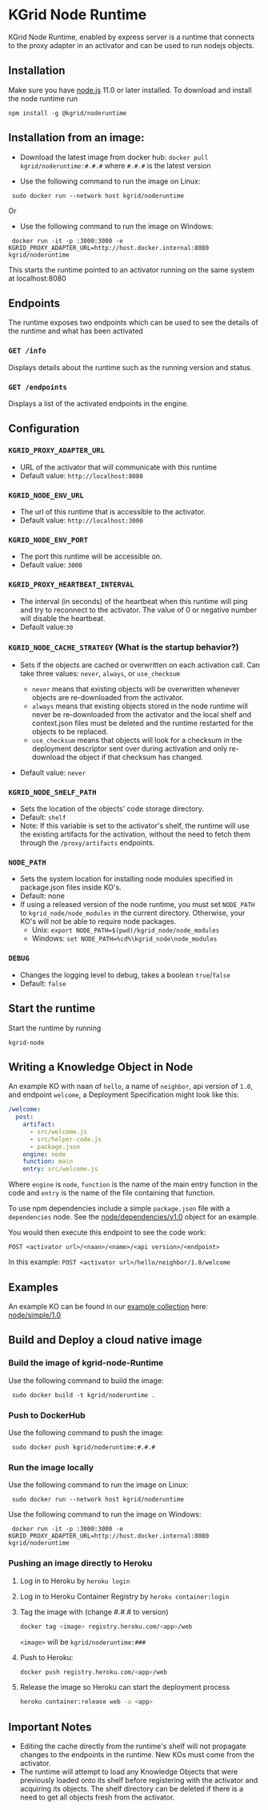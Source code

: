 # KGrid Node Runtime

KGrid Node Runtime, enabled by express server is a runtime that connects to the proxy adapter in an activator and can be used to run nodejs objects.

## Installation
Make sure you have [node.js](https://nodejs.org) 11.0 or later installed. To download and install the node runtime run
```
npm install -g @kgrid/noderuntime
```

## Installation from an image:

- Download the latest image from docker hub: `docker pull kgrid/noderuntime:#.#.#` where `#.#.#` is the latest version

- Use the following command to run the image on Linux:
```
 sudo docker run --network host kgrid/noderuntime
```
Or
- Use the following command to run the image on Windows:
```
 docker run -it -p :3000:3000 -e KGRID_PROXY_ADAPTER_URL=http://host.docker.internal:8080 kgrid/noderuntime
```

This starts the runtime pointed to an activator running on the same system at localhost:8080


## Endpoints

The runtime exposes two endpoints which can be used to see the details of the runtime and what has been activated

### `GET /info`
Displays details about the runtime such as the running version and status.

### `GET /endpoints`
Displays a list of the activated endpoints in the engine.

## Configuration

### `KGRID_PROXY_ADAPTER_URL`
- URL of the activator that will communicate with this runtime
- Default value: `http://localhost:8080`

### `KGRID_NODE_ENV_URL`
- The url of this runtime that is accessible to the activator.
- Default value: `http://localhost:3000`

### `KGRID_NODE_ENV_PORT`
- The port this runtime will be accessible on.
- Default value: `3000`

### `KGRID_PROXY_HEARTBEAT_INTERVAL`
- The interval (in seconds) of the heartbeat when this runtime will ping and try to reconnect to the activator. The value of 0 or negative number will disable the heartbeat.
- Default value:`30`

### `KGRID_NODE_CACHE_STRATEGY` (What is the startup behavior?)
- Sets if the objects are cached or overwritten on each activation call. Can take three values: `never`, `always`, or `use_checksum`

    - `never` means that existing objects will be overwritten whenever objects are re-downloaded from the activator.
    - `always` means that existing objects stored in the node runtime will never be re-downloaded from the activator and the local shelf and context.json files must be deleted and the runtime restarted for the objects to be replaced.
    - `use_checksum` means that objects will look for a checksum in the deployment descriptor sent over during activation and only re-download the object if that checksum has changed.
- Default value: `never`

### `KGRID_NODE_SHELF_PATH`
- Sets the location of the objects' code storage directory. 
- Default: `shelf`
- Note: If this variable is set to the activator's shelf, the runtime will use the existing artifacts for the activation, without the need to fetch them through the `/proxy/artifacts` endpoints.

### `NODE_PATH`
- Sets the system location for installing node modules specified in package.json files inside KO's.
- Default: none
- If using a released version of the node runtime, you must set `NODE_PATH` to `kgrid_node/node_modules` in the current directory. Otherwise, your KO's will not be able to require node packages.
    - Unix: `export NODE_PATH=$(pwd)/kgrid_node/node_modules`
    - Windows: `set NODE_PATH=%cd%\kgrid_node\node_modules`

### `DEBUG`
- Changes the logging level to debug, takes a boolean `true`/`false`
- Default: `false`

## Start the runtime

Start the runtime by running
```
kgrid-node
```

## Writing a Knowledge Object in Node

An example KO with naan of `hello`, a name of `neighbor`, api version of `1.0`, and endpoint `welcome`,
a Deployment Specification might look like this:

```yaml
/welcome:
  post:
    artifact:
      - src/welcome.js
      - src/helper-code.js
      - package.json
    engine: node
    function: main
    entry: src/welcome.js
```
Where `engine` is `node`, `function` is the name of the main entry function in the code and `entry` is the name of the file containing that function.

To use npm dependencies include a simple `package.json` file with a `dependencies` node. See the [node/dependencies/v1.0](https://github.com/kgrid-objects/example-collection/tree/master/collection/node-dependencies-v1.0) object for an example.

You would then execute this endpoint to see the code work:

`POST <activator url>/<naan>/<name>/<api version>/<endpoint>`

In this example: `POST <activator url>/hello/neighbor/1.0/welcome`
## Examples
An example KO can be found in our [example collection](https://github.com/kgrid-objects/example-collection/releases/latest) here:
[node/simple/1.0](https://github.com/kgrid-objects/example-collection/releases/latest/download/node-simple-v1.0.zip)


## Build and Deploy a cloud native image

### Build the image of kgrid-node-Runtime

Use the following command to build the image:
```
 sudo docker build -t kgrid/noderuntime .
```

### Push to DockerHub
Use the following command to push the image:
```
 sudo docker push kgrid/noderuntime:#.#.#
```

### Run the image locally
 Use the following command to run the image on Linux:
```
 sudo docker run --network host kgrid/noderuntime
```

 Use the following command to run the image on Windows:
```
 docker run -it -p :3000:3000 -e KGRID_PROXY_ADAPTER_URL=http://host.docker.internal:8080 kgrid/noderuntime
```

### Pushing an image directly to Heroku
1. Log in to Heroku by	`heroku login`

1. Log in to Heroku Container Registry by `heroku container:login`

1. Tag the image with (change #.#.# to version)
   ```bash
   docker tag <image> registry.heroku.com/<app>/web
   ```
   `<image>` will be `kgrid/noderuntime:###`

1. Push to Heroku:
   ```bash
   docker push registry.heroku.com/<app>/web
   ```
1. Release the image so Heroku can start the deployment process
   ```bash
   heroku container:release web -a <app>
   ```


## Important Notes
- Editing the cache directly from the runtime's shelf will
not propagate changes to the endpoints in the runtime. New
KOs must come from the activator.
- The runtime will attempt to load any Knowledge Objects that
were previously loaded onto its shelf before registering with
the activator and acquiring its objects. The shelf directory can
be deleted if there is a need to get all objects fresh from the activator.
